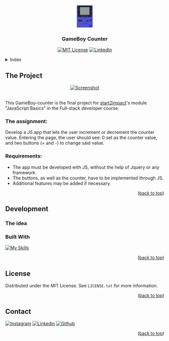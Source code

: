 <!-- Improved compatibility of back to top link: See: https://github.com/othneildrew/Best-README-Template/pull/73 -->

<a name="readme-top"></a>

<!-- PROJECT LOGO -->
<br />
<div align="center">
  <a href="https://github.com/CiriLLeo/SimpleCounter">
    <img src="assets\images\Favicon\android-chrome-192x192.png" alt="Logo" width="50" height="70">
  </a>

<h3 align="center">GameBoy Counter</h3>

[![MIT License][license-shield]][license-url]
[![LinkedIn][linkedin-shield]][linkedin-url]

</div>

<details>
  <summary>Index</summary>
  <ol>
    <li>
      <a href="#about-the-project">The Project</a>
      <ul>
        <li><a href="#the-assignment">The Task</a></li>
        <li><a href="#requirements">Requirements</a></li>
      </ul>
    </li>
    <li>
      <a href="#development">Development</a>
      <ul>
        <li><a href="#the-idea">The Idea</a></li>
        <li><a href="#built-with">Built With</a></li>
      </ul>
    </li>
    <li><a href="#license">License</a></li>
    <li><a href="#contact">Contact</a></li>
  </ol>
</details>

<!-- ABOUT THE PROJECT -->

## The Project
<div align="center">
<a href="https://cirilleo.github.io/SimpleCounter/" target="_blank">
    <img src="assets/images/screenshot.gif" alt="Screenshot" width="300" height="400">
  </a>
  </div> <br>

This GameBoy-counter is the final project for [start2impact](https://www.start2impact.it/)'s module "JavaScript Basics" in the Full-stack developer course.

### The assignment:

Develop a JS app that lets the user increment or decrement the counter value. Entering the page, the user should see: 0 set as the counter value, and two buttons (+ and -) to change said value.

### Requirements:

- The app must be developed with JS, without the help of Jquery or any framework.
- The buttons, as well as the counter, have to be implemented through JS.
- Additional features may be added if necessary.

<p align="right">(<a href="#readme-top">back to top</a>)</p>

## Development

### The idea



### Built With

[![My Skills](https://skillicons.dev/icons?i=html,css,js)](https://skillicons.dev)

<p align="right">(<a href="#readme-top">back to top</a>)</p>

<!-- LICENSE -->

## License

Distributed under the MIT License. See `LICENSE.txt` for more information.

<p align="right">(<a href="#readme-top">back to top</a>)</p>

<!-- CONTACT -->

## Contact

[![Instagram](https://skillicons.dev/icons?i=instagram)](https://www.instagram.com/cirilleo/) 
[![Linkedin](https://skillicons.dev/icons?i=linkedin)](https://www.linkedin.com/in/leonardo-cirillo-5217421a1/) 
[![Github](https://skillicons.dev/icons?i=github)](https://github.com/CiriLLeo)



<p align="right">(<a href="#readme-top">back to top</a>)</p>

<!-- MARKDOWN LINKS & IMAGES -->
<!-- https://www.markdownguide.org/basic-syntax/#reference-style-links -->

[license-shield]: https://img.shields.io/github/license/CiriLLeo/SimpleCounter.svg?style=for-the-badge
[license-url]: https://github.com/CiriLLeo/SimpleCounter/blob/main/LICENSE
[linkedin-shield]: https://img.shields.io/badge/-LinkedIn-black.svg?style=for-the-badge&logo=linkedin&colorB=555
[linkedin-url]: https://www.linkedin.com/in/leonardo-cirillo-5217421a1/
[product-screenshot]: /assets/images/screenshot.gif
